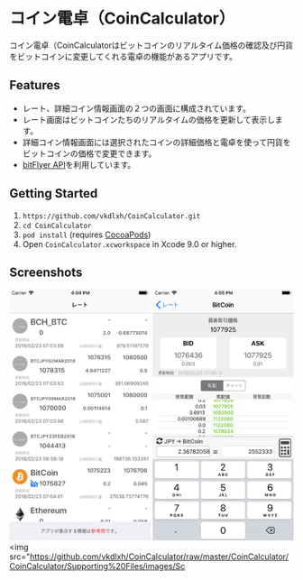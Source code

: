 # コイン電卓（CoinCalculator）
コイン電卓（CoinCalculatorはビットコインのリアルタイム価格の確認及び円貨をビットコインに変更してくれる電卓の機能があるアプリです。

## Features
* レート、詳細コイン情報画面の２つの画面に構成されています。
* レート画面はビットコインたちのリアルタイムの価格を更新して表示します。
* 詳細コイン情報画面には選択されたコインの詳細価格と電卓を使って円貨をビットコインの価格で変更できます。
* [bitFlyer API](https://lightning.bitflyer.jp/docs?lang=en)を利用しています。

## Getting Started

1. `https://github.com/vkdlxh/CoinCalculator.git`
2. `cd CoinCalculator`
3. `pod install` (requires [CocoaPods](https://cocoapods.org))
4. Open `CoinCalculator.xcworkspace` in Xcode 9.0 or higher.

## Screenshots
  <img src="https://github.com/vkdlxh/CoinCalculator/raw/master/CoinCalculator/CoinCalculator/Supporting%20Files/images/ScreenShots/RateView.png" width="250"> <span>     </span>
<img src="https://github.com/vkdlxh/CoinCalculator/raw/master/CoinCalculator/CoinCalculator/Supporting%20Files/images/ScreenShots/ExchangeView.png" width="250">
   <BR>
  <img src="https://github.com/vkdlxh/CoinCalculator/raw/master/CoinCalculator/CoinCalculator/Supporting%20Files/images/Sc